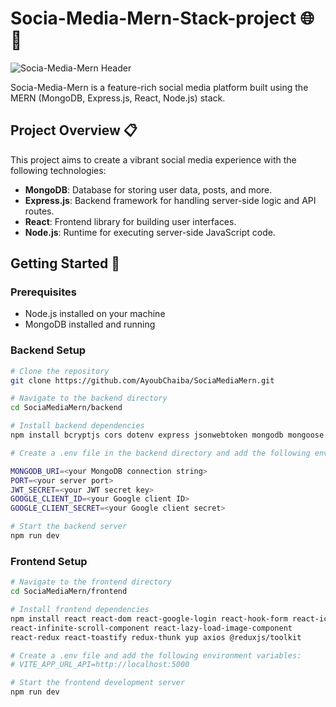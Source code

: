 # Socia-Media-Mern-Stack-project 🌐🚀

![Socia-Media-Mern Header](https://i.postimg.cc/tCLrc6zj/Untitled-1.png)

Socia-Media-Mern is a feature-rich social media platform built using the MERN (MongoDB, Express.js, React, Node.js) stack.

## Project Overview 📋

This project aims to create a vibrant social media experience with the following technologies:

- **MongoDB**: Database for storing user data, posts, and more.
- **Express.js**: Backend framework for handling server-side logic and API routes.
- **React**: Frontend library for building user interfaces.
- **Node.js**: Runtime for executing server-side JavaScript code.

## Getting Started 🚀

### Prerequisites
- Node.js installed on your machine
- MongoDB installed and running

### Backend Setup
```bash
# Clone the repository
git clone https://github.com/AyoubChaiba/SociaMediaMern.git

# Navigate to the backend directory
cd SociaMediaMern/backend

# Install backend dependencies
npm install bcryptjs cors dotenv express jsonwebtoken mongodb mongoose multer nodemon sharp-multer

# Create a .env file in the backend directory and add the following environment variables:

MONGODB_URI=<your MongoDB connection string>
PORT=<your server port>
JWT_SECRET=<your JWT secret key>
GOOGLE_CLIENT_ID=<your Google client ID>
GOOGLE_CLIENT_SECRET=<your Google client secret>

# Start the backend server
npm run dev
```
### Frontend Setup
```bash
# Navigate to the frontend directory
cd SociaMediaMern/frontend

# Install frontend dependencies
npm install react react-dom react-google-login react-hook-form react-icons
react-infinite-scroll-component react-lazy-load-image-component
react-redux react-toastify redux-thunk yup axios @reduxjs/toolkit

# Create a .env file and add the following environment variables:
# VITE_APP_URL_API=http://localhost:5000

# Start the frontend development server
npm run dev
```
